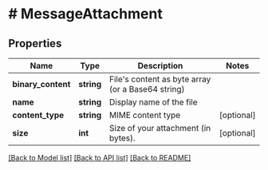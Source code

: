 # # MessageAttachment

## Properties

Name | Type | Description | Notes
------------ | ------------- | ------------- | -------------
**binary_content** | **string** | File&#39;s content as byte array (or a Base64 string) |
**name** | **string** | Display name of the file |
**content_type** | **string** | MIME content type | [optional]
**size** | **int** | Size of your attachment (in bytes). | [optional]

[[Back to Model list]](../../README.md#models) [[Back to API list]](../../README.md#endpoints) [[Back to README]](../../README.md)
